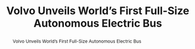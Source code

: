 ---
category: news
title: Volvo Unveils World’s First Full-Size Autonomous Electric Bus
abstract: Volvo Unveils World’s First Full-Size Autonomous Electric Bus
publishedDateTime: 2019-03-06T14:17:51Z
sourceUrl: https://www.msn.com/en-us/autos/news/volvo-unveils-world-s-first-full-size-autonomous-electric-bus/ar-BBUrwgh?
type: article

provider:
  name: Inside EVs
  id: V_AAvrs6s_global
tags:
  - AI

images: 
    - url: https://img-s-msn-com.akamaized.net/tenant/amp/entityid/BBUrkHa.img
width: 898
height: 505
quality: 81
title: Volvo Unveils World’s First Full-Size Autonomous Electric Bus
attribution: 
focalRegion:
  x1: 0
  x2: 0
  y1: 0
  y2: 0

---